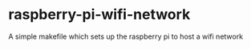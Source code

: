 # raspberry-pi-wifi-network
A simple makefile which sets up the raspberry pi to host a wifi network
